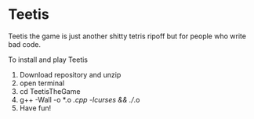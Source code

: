 # Teetis
Teetis the game is just another shitty tetris ripoff but for people who write bad code.

To install and play Teetis
 1) Download repository and unzip
 2) open terminal
 3) cd TeetisTheGame
 4) g++ -Wall -o *.o *.cpp -lcurses && ./*.o
 5) Have fun!
